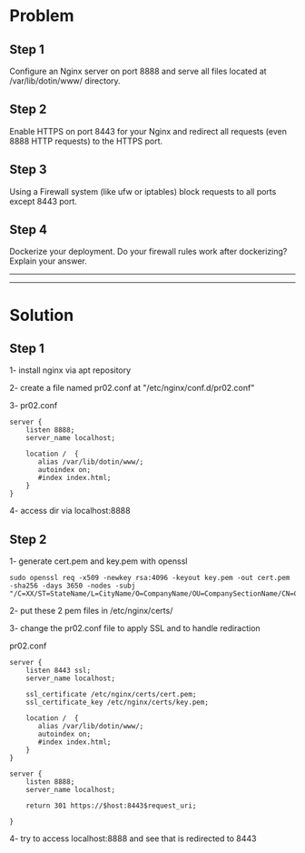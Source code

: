 # Problem
## Step 1
Configure an Nginx server on port 8888 and serve all files located at /var/lib/dotin/www/ directory.

## Step 2
Enable HTTPS on port 8443 for your Nginx and redirect all requests (even 8888 HTTP requests) to the HTTPS port.

## Step 3
Using a Firewall system (like ufw or iptables) block requests to all ports except 8443 port.

## Step 4
Dockerize your deployment. Do your firewall rules work after dockerizing? Explain your answer.

-------
-------

# Solution
## Step 1
1- install nginx via apt repository

2- create a file named pr02.conf at "/etc/nginx/conf.d/pr02.conf"

3- pr02.conf
```
server {
    listen 8888;
    server_name localhost;
   
    location /  {
       alias /var/lib/dotin/www/;
       autoindex on;
       #index index.html;
    }
}
```
4- access dir via localhost:8888

## Step 2
1- generate cert.pem and key.pem with openssl
```
sudo openssl req -x509 -newkey rsa:4096 -keyout key.pem -out cert.pem -sha256 -days 3650 -nodes -subj "/C=XX/ST=StateName/L=CityName/O=CompanyName/OU=CompanySectionName/CN=CommonNameOrHostname"
```

2- put these 2 pem files in /etc/nginx/certs/

3- change the pr02.conf file to apply SSL and to handle rediraction

pr02.conf
```
server {
    listen 8443 ssl;
    server_name localhost;

    ssl_certificate /etc/nginx/certs/cert.pem;
    ssl_certificate_key /etc/nginx/certs/key.pem;

    location /  {
       alias /var/lib/dotin/www/;
       autoindex on;
       #index index.html;
    }
}

server {
    listen 8888;
    server_name localhost;

    return 301 https://$host:8443$request_uri;

}
```

4- try to access localhost:8888 and see that is redirected to 8443